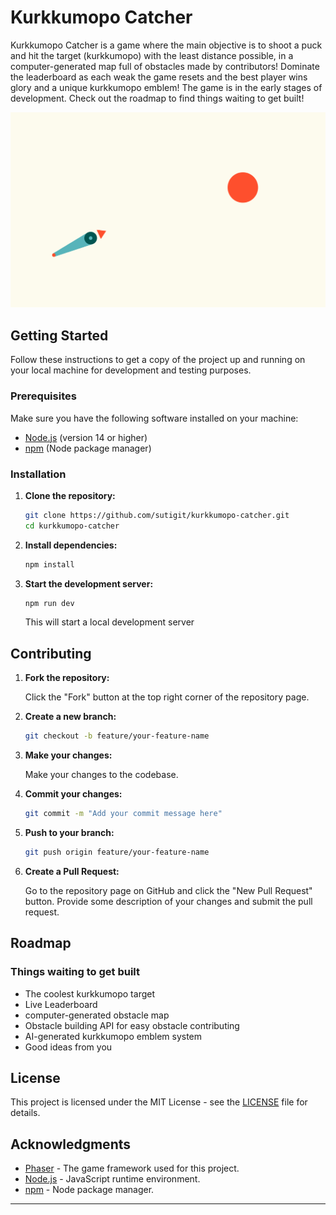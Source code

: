 # Kurkkumopo Catcher

Kurkkumopo Catcher is a game where the main objective is to shoot a puck and hit the target (kurkkumopo) with the least distance possible, in a computer-generated map full of obstacles made by contributors! Dominate the leaderboard as each weak the game resets and the best player wins glory and a unique kurkkumopo emblem! The game is in the early stages of development. Check out the roadmap to find things waiting to get built!

![Game Screenshot](public/assets/kurkkumopo-catcher.png)

## Getting Started

Follow these instructions to get a copy of the project up and running on your local machine for development and testing purposes.

### Prerequisites

Make sure you have the following software installed on your machine:

-   [Node.js](https://nodejs.org/) (version 14 or higher)
-   [npm](https://www.npmjs.com/) (Node package manager)

### Installation

1. **Clone the repository:**

    ```sh
    git clone https://github.com/sutigit/kurkkumopo-catcher.git
    cd kurkkumopo-catcher
    ```

2. **Install dependencies:**

    ```sh
    npm install
    ```

3. **Start the development server:**

    ```sh
    npm run dev
    ```

    This will start a local development server

## Contributing

1. **Fork the repository:**

    Click the "Fork" button at the top right corner of the repository page.

2. **Create a new branch:**

    ```sh
    git checkout -b feature/your-feature-name
    ```

3. **Make your changes:**

    Make your changes to the codebase.

4. **Commit your changes:**

    ```sh
    git commit -m "Add your commit message here"
    ```

5. **Push to your branch:**

    ```sh
    git push origin feature/your-feature-name
    ```

6. **Create a Pull Request:**

    Go to the repository page on GitHub and click the "New Pull Request" button. Provide some description of your changes and submit the pull request.

## Roadmap

### Things waiting to get built

-   The coolest kurkkumopo target
-   Live Leaderboard
-   computer-generated obstacle map
-   Obstacle building API for easy obstacle contributing
-   AI-generated kurkkumopo emblem system
-   Good ideas from you

## License

This project is licensed under the MIT License - see the [LICENSE](LICENSE) file for details.

## Acknowledgments

-   [Phaser](https://phaser.io/) - The game framework used for this project.
-   [Node.js](https://nodejs.org/) - JavaScript runtime environment.
-   [npm](https://www.npmjs.com/) - Node package manager.

---

